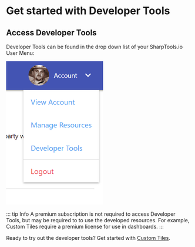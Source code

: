 # Get started with Developer Tools

## Access Developer Tools
Developer Tools can be found in the drop down list of your SharpTools.io User Menu:

<img src="./assets/access_developer_tools.png" alt="Access Developer Tool" class="zoomable-image" />

::: tip Info
A premium subscription is not required to access Developer Tools, but may be required to to use the developed resources. For example, Custom Tiles require a premium license for use in dashboards.
:::


Ready to try out the developer tools? Get started with [Custom Tiles](./custom-tiles/).
